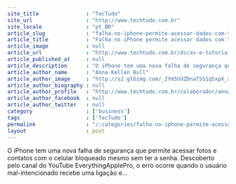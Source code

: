 ```yaml
---
site_title               : "TecTudo"
site_url                 : "http://www.techtudo.com.br"
site_locale              : "pt_BR"
article_slug             : "falha-no-iphone-permite-acessar-dados-com-tela-bloqueada-saiba-evitar"
article_title            : "Falha no iPhone permite acessar dados com tela bloqueada; saiba evitar"
article_image            : null
article_url              : "http://www.techtudo.com.br/dicas-e-tutoriais/noticia/2016/11/falha-no-iphone-permite-acessar-dados-com-tela-bloqueada-saiba-evitar.html"
article_published_at     : null
article_description      : "O iPhone tem uma nova falha de segurança que permite acessar fotos e contatos com o celular bloqueado mesmo sem ter a senha. Descoberto pelo canal do YouTube EverythingApplePro, o erro ocorre quando o usuário mal-intencionado recebe uma ligação e..."
article_author_name      : "Anna Kellen Bull"
article_author_image     : "http://s2.glbimg.com/_2Ym5UdZDnaTSS1qSxpX_xN4gyc=/30x30/s2.glbimg.com/EaO29fGOa479ynVkeoZWNXfU5SY=/0x0:960x960/140x140/s.glbimg.com/po/tt2/f/original/2015/06/27/11208649_10153400629493875_5669781005534894056_n.jpg"
article_author_biography : null
article_author_profile   : "http://www.techtudo.com.br/colaborador/anna-kellen-bull.html"
article_author_facebook  : null
article_author_twitter   : null
category                 : ['business']
tags                     : ['TecTudo']
permalink                : "/:categories/falha-no-iphone-permite-acessar-dados-com-tela-bloqueada-saiba-evitar/"
layout                   : post
---
```


O iPhone tem uma nova falha de segurança que permite acessar fotos e contatos com o celular bloqueado mesmo sem ter a senha. Descoberto pelo canal do YouTube EverythingApplePro, o erro ocorre quando o usuário mal-intencionado recebe uma ligação e...
